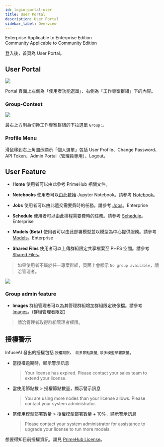```yaml
---
id: login-portal-user
title: User Portal
description: User Portal
sidebar_label: Overview
---
```

<div class="label-sect">
  <div class="ee-only tooltip">Enterprise
    <span class="tooltiptext">Applicable to Enterprise Edition</span>
  </div>
  <div class="ce-only tooltip">Community
    <span class="tooltiptext">Applicable to Community Edition</span>
  </div>
</div>

登入後，首頁為 User Portal。

## User Portal

![](assets/v33-landing-user.png)

Portal 頁面上左側為「使用者功能選單」、右側為「工作專案群組」下的內容。

### Group-Context

![](assets/group_context.png)

最右上方則為切換工作專案群組的下拉選單 `Group:`。

### Profile Menu

滑鼠移到右上角圖示顯示「個人選單」包括 User Profile、Change Password、API Token、Admin Portal（管理員專用）、Logout。

## User Feature

+ **Home** 使用者可以由此參考 PrimeHub 相關文件。

+ **Notebooks**  使用者可以由此啟始 Jupyter Notebook。請參考 [Notebook](launch-project)。

+ **Jobs** 使用者可以由此遞交需要費時的任務。請參考 [Jobs](../job-submission-cht)。<span class="ee-only">Enterprise</span>

+ **Schedule** 使用者可以由此排程需要費時的任務。請參考 [Schedule](../job-scheduling-feature-cht)。<span class="ee-only">Enterprise</span>

+ **Models (Beta)** 使用者可以由此部署模型並以模型為中心提供服務。請參考 [Models](../model-deployment-feature)。<span class="ee-only">Enterprise</span>

+ **Shared Files** 使用者可以上傳群組限定共享檔案至 PHFS 空間。請參考 [Shared Files](../shared-files-cht)。

>如果使用者不屬於任一專案群組，頁面上會顯示 `No group available`，請洽管理者。

![](assets/v3-landing-user-no-group.png)

### Group admin feature

+ **Images** 群組管理者可以為其管理群組增加群組限定映像檔。請參考 [Images](../group-image-cht)。(群組管理者限定)

>請洽管理者取得群組管理者權限。

## 授權警示

InfuseAI 發出的授權包括 `授權期限`、 `最多節點數量`, `最多模型部署數量`。

+ 當授權逾期時，顯示警示訊息

  >Your license has expired. Please contact your sales team to extend your license.

+ 當使用節點數 > 授權節點數量，顯示警示訊息

  > You are using more nodes than your license allows. Please contact your system administrator.

+ 當使用模型部署數量 > 授權模型部署數量 + 10%，顯示警示訊息

  >Please contact your system administrator for assistance to upgrade your license to run more models.

想要得知目前授權資訊，請見 [PrimeHub License](../guide_manual/admin-system-cht#primehub-license)。
